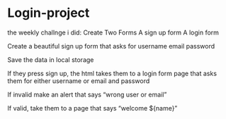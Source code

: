 # Login-project

the weekly challnge i did:
Create Two Forms
A sign up form
A login form

Create a beautiful sign up form that asks for
username
email
password

Save the data in local storage

If they press sign up, the html takes them to a login form page that asks them for either username or email and password

If invalid make an alert that says “wrong user or email”

If valid, take them to a page that says “welcome ${name}”
